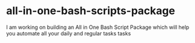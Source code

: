 # all-in-one-bash-scripts-package
I am working on building an All in One Bash Script Package which will help you automate all your daily and regular tasks tasks 
